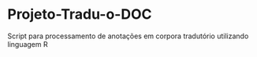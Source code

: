 # Projeto-Tradu-o-DOC
Script para processamento de anotações em corpora tradutório utilizando linguagem R
